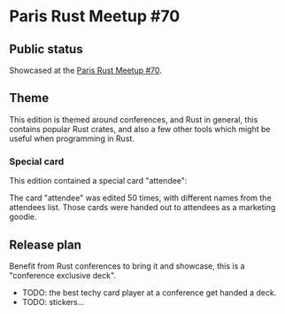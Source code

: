 # Paris Rust Meetup #70

## Public status

Showcased at the [Paris Rust Meetup #70](https://www.meetup.com/rust-paris/events/303212378/?eventOrigin=group_past_events).

## Theme

This edition is themed around conferences, and Rust in general, this contains popular Rust crates,
and also a few other tools which might be useful when programming in Rust.

### Special card

This edition contained a special card "attendee":

The card "attendee" was edited 50 times, with different names from the attendees list.
Those cards were handed out to attendees as a marketing goodie.

## Release plan

Benefit from Rust conferences to bring it and showcase, this is a "conference exclusive deck".

- TODO: the best techy card player at a conference get handed a deck.
- TODO: stickers...
